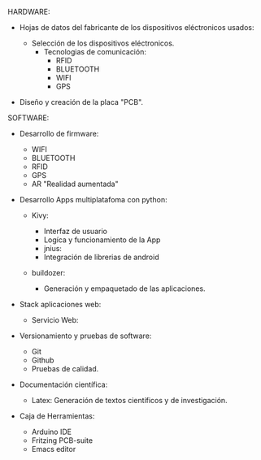 HARDWARE: 
* Hojas de datos del fabricante de los dispositivos eléctronicos usados:
  * Selección de los dispositivos eléctronicos.
    * Tecnologias de comunicación:
      * RFID
      * BLUETOOTH
      * WIFI
      * GPS

* Diseño y creación de la placa "PCB".

SOFTWARE:

* Desarrollo de firmware:
  * WIFI
  * BLUETOOTH
  * RFID
  * GPS
  * AR "Realidad aumentada"

* Desarrollo Apps multiplatafoma con python:
  * Kivy:
    * Interfaz de usuario 
    * Logíca y funcionamiento de la App
    * jnius:
    * Integración de librerias de android

  * buildozer:
    * Generación y empaquetado de las aplicaciones.

* Stack aplicaciones web:
  * Servicio Web:

* Versionamiento y pruebas de software:
  * Git
  * Github
  * Pruebas de calidad.

* Documentación científica:
  * Latex: Generación de textos científicos y de investigación. 

* Caja de Herramientas:
  * Arduino IDE
  * Fritzing PCB-suite
  * Emacs editor
